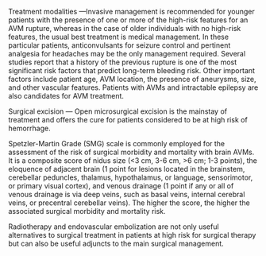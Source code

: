 Treatment modalities —Invasive management is recommended for younger patients with the presence of one or more of the high-risk features for an AVM rupture, whereas in the case of older individuals with no high-risk features, the usual best treatment is medical management. In these particular patients, anticonvulsants for seizure control and pertinent analgesia for headaches may be the only management required. Several studies report that a history of the previous rupture is one of the most significant risk factors that predict long-term bleeding risk. Other important factors include patient age, AVM location, the presence of aneurysms, size, and other vascular features. Patients with AVMs and intractable epilepsy are also candidates for AVM treatment.

Surgical excision — Open microsurgical excision is the mainstay of treatment and offers the cure for patients considered to be at high risk of hemorrhage.

Spetzler-Martin Grade (SMG) scale is commonly employed for the assessment of the risk of surgical morbidity and mortality with brain AVMs. It is a composite score of nidus size (<3 cm, 3-6 cm, >6 cm; 1-3 points), the eloquence of adjacent brain (1 point for lesions located in the brainstem, cerebellar peduncles, thalamus, hypothalamus, or language, sensorimotor, or primary visual cortex), and venous drainage (1 point if any or all of venous drainage is via deep veins, such as basal veins, internal cerebral veins, or precentral cerebellar veins). The higher the score, the higher the associated surgical morbidity and mortality risk.

Radiotherapy and endovascular embolization are not only useful alternatives to surgical treatment in patients at high risk for surgical therapy but can also be useful adjuncts to the main surgical management.